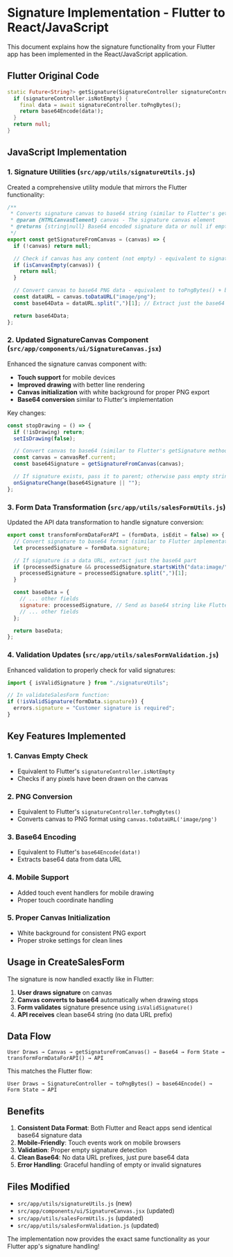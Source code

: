 # Signature Implementation - Flutter to React/JavaScript

This document explains how the signature functionality from your Flutter app has been implemented in the React/JavaScript application.

## Flutter Original Code

```dart
static Future<String?> getSignature(SignatureController signatureController) async {
  if (signatureController.isNotEmpty) {
    final data = await signatureController.toPngBytes();
    return base64Encode(data!);
  }
  return null;
}
```

## JavaScript Implementation

### 1. Signature Utilities (`src/app/utils/signatureUtils.js`)

Created a comprehensive utility module that mirrors the Flutter functionality:

```javascript
/**
 * Converts signature canvas to base64 string (similar to Flutter's getSignature method)
 * @param {HTMLCanvasElement} canvas - The signature canvas element
 * @returns {string|null} Base64 encoded signature data or null if empty
 */
export const getSignatureFromCanvas = (canvas) => {
  if (!canvas) return null;

  // Check if canvas has any content (not empty) - equivalent to signatureController.isNotEmpty
  if (isCanvasEmpty(canvas)) {
    return null;
  }

  // Convert canvas to base64 PNG data - equivalent to toPngBytes() + base64Encode()
  const dataURL = canvas.toDataURL("image/png");
  const base64Data = dataURL.split(",")[1]; // Extract just the base64 part

  return base64Data;
};
```

### 2. Updated SignatureCanvas Component (`src/app/components/ui/SignatureCanvas.jsx`)

Enhanced the signature canvas component with:

- **Touch support** for mobile devices
- **Improved drawing** with better line rendering
- **Canvas initialization** with white background for proper PNG export
- **Base64 conversion** similar to Flutter's implementation

Key changes:

```javascript
const stopDrawing = () => {
  if (!isDrawing) return;
  setIsDrawing(false);

  // Convert canvas to base64 (similar to Flutter's getSignature method)
  const canvas = canvasRef.current;
  const base64Signature = getSignatureFromCanvas(canvas);

  // If signature exists, pass it to parent; otherwise pass empty string
  onSignatureChange(base64Signature || "");
};
```

### 3. Form Data Transformation (`src/app/utils/salesFormUtils.js`)

Updated the API data transformation to handle signature conversion:

```javascript
export const transformFormDataForAPI = (formData, isEdit = false) => {
  // Convert signature to base64 format (similar to Flutter implementation)
  let processedSignature = formData.signature;

  // If signature is a data URL, extract just the base64 part
  if (processedSignature && processedSignature.startsWith("data:image/")) {
    processedSignature = processedSignature.split(",")[1];
  }

  const baseData = {
    // ... other fields
    signature: processedSignature, // Send as base64 string like Flutter
    // ... other fields
  };

  return baseData;
};
```

### 4. Validation Updates (`src/app/utils/salesFormValidation.js`)

Enhanced validation to properly check for valid signatures:

```javascript
import { isValidSignature } from "./signatureUtils";

// In validateSalesForm function:
if (!isValidSignature(formData.signature)) {
  errors.signature = "Customer signature is required";
}
```

## Key Features Implemented

### 1. **Canvas Empty Check**

- Equivalent to Flutter's `signatureController.isNotEmpty`
- Checks if any pixels have been drawn on the canvas

### 2. **PNG Conversion**

- Equivalent to Flutter's `signatureController.toPngBytes()`
- Converts canvas to PNG format using `canvas.toDataURL('image/png')`

### 3. **Base64 Encoding**

- Equivalent to Flutter's `base64Encode(data!)`
- Extracts base64 data from data URL

### 4. **Mobile Support**

- Added touch event handlers for mobile drawing
- Proper touch coordinate handling

### 5. **Proper Canvas Initialization**

- White background for consistent PNG export
- Proper stroke settings for clean lines

## Usage in CreateSalesForm

The signature is now handled exactly like in Flutter:

1. **User draws signature** on canvas
2. **Canvas converts to base64** automatically when drawing stops
3. **Form validates** signature presence using `isValidSignature()`
4. **API receives** clean base64 string (no data URL prefix)

## Data Flow

```
User Draws → Canvas → getSignatureFromCanvas() → Base64 → Form State → transformFormDataForAPI() → API
```

This matches the Flutter flow:

```
User Draws → SignatureController → toPngBytes() → base64Encode() → Form State → API
```

## Benefits

1. **Consistent Data Format**: Both Flutter and React apps send identical base64 signature data
2. **Mobile-Friendly**: Touch events work on mobile browsers
3. **Validation**: Proper empty signature detection
4. **Clean Base64**: No data URL prefixes, just pure base64 data
5. **Error Handling**: Graceful handling of empty or invalid signatures

## Files Modified

- `src/app/utils/signatureUtils.js` (new)
- `src/app/components/ui/SignatureCanvas.jsx` (updated)
- `src/app/utils/salesFormUtils.js` (updated)
- `src/app/utils/salesFormValidation.js` (updated)

The implementation now provides the exact same functionality as your Flutter app's signature handling!
